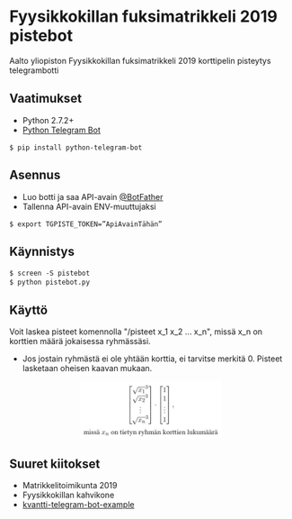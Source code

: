 # Fyysikkokillan fuksimatrikkeli 2019 pistebot

Aalto yliopiston Fyysikkokillan fuksimatrikkeli 2019 korttipelin pisteytys telegrambotti

## Vaatimukset
* Python 2.7.2+
* [Python Telegram Bot](https://github.com/python-telegram-bot/python-telegram-bot)
```
$ pip install python-telegram-bot
```

## Asennus
* Luo botti ja saa API-avain [@BotFather](http://t.me/BotFather)
* Tallenna API-avain ENV-muuttujaksi
```
$ export TGPISTE_TOKEN=”ApiAvainTähän”
```

## Käynnistys
```
$ screen -S pistebot
$ python pistebot.py
```

## Käyttö
Voit laskea pisteet komennolla "/pisteet x_1 x_2 ... x_n", missä x_n on korttien määrä jokaisessa ryhmässäsi.
* Jos jostain ryhmästä ei ole yhtään korttia, ei tarvitse merkitä 0.
Pisteet lasketaan oheisen kaavan mukaan.

<img src="https://raw.githubusercontent.com/NikoDaGreat/fk-fuksimatrikkeli-2019-pistebot/master/kaava.jpg" alt="LaTeX-kaava" width="50%" height="50%" style="
  display: block;
  margin-left: auto;
  margin-right: auto;
  width: 50%; "/>

## Suuret kiitokset
* Matrikkelitoimikunta 2019
* Fyysikkokillan kahvikone
* [kvantti-telegram-bot-example](https://github.com/EinariTuukkanen/kvantti-telegram-bot-example)
